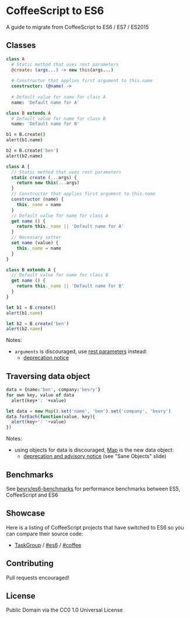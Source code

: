 # CoffeeScript to ES6

A guide to migrate from CoffeeScript to ES6 / ES7 / ES2015

## Classes

``` coffee
class A
  # Static method that uses rest parameters
  @create: (args...) -> new this(args...)
  
  # Constructor that applies first argument to this.name
  constructor: (@name) ->
  
  # Default value for name for class A
  name: 'Default name for A'

class B extends A
  # Default value for name for class B
  name: 'Default name for B'

b1 = B.create()
alert(b1.name)

b2 = B.create('ben')
alert(b2.name)
```

``` javascript
class A {
  // Static method that uses rest parameters
  static create (...args) {
    return new this(...args)
  }
  // Constructor that applies first argument to this.name
  constructor (name) {
    this._name = name
  }
  // Default value for name for class A
  get name () {
    return this._name || 'Default name for A'
  }
  // Necessary setter
  set name (value) {
    this._name = name
  }
}

class B extends A {
  // Default value for name for class B
  get name () {
    return this._name || 'Default name for B'
  }
}

let b1 = B.create()
alert(b1.name)

let b2 = B.create('ben')
alert(b2.name)
```

Notes:

- `arguments` is discouraged, use [rest parameters](https://babeljs.io/docs/learn-es6/#default-rest-spread) instead:
  - [deprecation notice](https://groups.google.com/forum/embed/?place=forum/strengthen-js#!topic/strengthen-js/2lW_VzHBfKw)


## Traversing data object

``` coffee
data = {name:'ben', company:'bevry'}
for own key, value of data
  alert(key+': '+value)
```

``` javascript
let data = new Map().set('name', 'ben').set('company', 'bevry')
data.forEach(function(value, key){
  alert(key+': '+value)
})
```

Notes:

- using objects for data is discouraged, [Map](https://babeljs.io/docs/learn-es6/#map-set-weak-map-weak-set) is the new data object:
  - [deprecation and advisory notice](https://drive.google.com/file/d/0B1v38H64XQBNT1p2XzFGWWhCR1k/view) (see "Sane Objects" slide)


## Benchmarks

See [bevry/es6-benchmarks](https://github.com/bevry/es6-benchmarks) for performance benchmarks between ES5, CoffeeScript and ES6


## Showcase

Here is a listing of CoffeeScript projects that have switched to ES6 so you can compare their source code:

- [TaskGroup](https://github.com/bevry/taskgroup) / [#es6](https://github.com/bevry/taskgroup/tree/es6) / [#coffee](https://github.com/bevry/taskgroup/tree/coffee)


## Contributing

Pull requests encouraged!

## License

Public Domain via the CC0 1.0 Universal License
